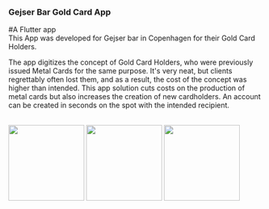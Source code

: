 ### Gejser Bar Gold Card App

#A Flutter app 
<br>
This App was developed for Gejser bar in Copenhagen for their Gold Card Holders.

The app digitizes the concept of Gold Card Holders, who were previously issued Metal Cards for the same purpose. It's very neat, but clients regrettably often lost them, and as a result, the cost of the concept was higher than intended. This app solution cuts costs on the production of metal cards but also increases the creation of new cardholders. An account can be created in seconds on the spot with the intended recipient.

<br>
<img src="https://github.com/MCAgithub/gejserbar_guldkort_app/assets/134640613/e4a35b80-9d60-4ad6-82a7-5f456900732b" width="150">
<img src="https://github.com/MCAgithub/gejserbar_guldkort_app/assets/134640613/f5cd325e-8965-4e27-ac11-8c69acd4bb6e" width="150">
<img src="https://github.com/MCAgithub/gejserbar_guldkort_app/assets/134640613/94f9aa8f-a3b3-4547-affe-fd49cc9d278a" width="150">


